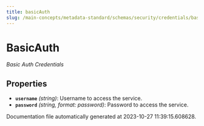 ```yaml
---
title: basicAuth
slug: /main-concepts/metadata-standard/schemas/security/credentials/basicauth
---
```


# BasicAuth

*Basic Auth Credentials*

## Properties

- **`username`** *(string)*: Username to access the service.
- **`password`** *(string, format: password)*: Password to access the service.


Documentation file automatically generated at 2023-10-27 11:39:15.608628.
